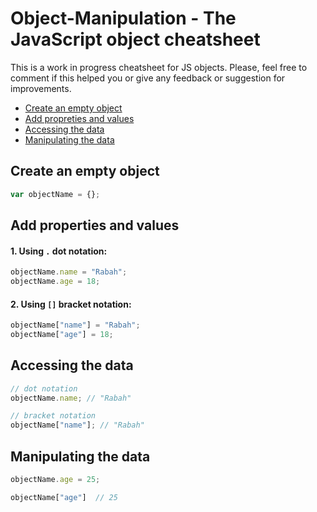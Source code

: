 # Object-Manipulation - The JavaScript object cheatsheet
This is a work in progress cheatsheet for JS objects. Please, feel free to comment if this helped you or give any feedback or suggestion for improvements.

- [Create an empty object](#create-an-empty-object)
- [Add propreties and values](#add-properties-and-values)
- [Accessing the data](#accessing-the-data)
- [Manipulating the data](#manipulating-the-data)


## Create an empty object
```javascript
var objectName = {};
```
## Add properties and values
#### 1. Using `.` dot notation:
```javascript
objectName.name = "Rabah";
objectName.age = 18;
```
#### 2. Using `[]` bracket notation:
```javascript
objectName["name"] = "Rabah";
objectName["age"] = 18;
```
## Accessing the data
```javascript
// dot notation
objectName.name; // "Rabah"

// bracket notation
objectName["name"]; // "Rabah"
```
## Manipulating the data
```javascript
objectName.age = 25;

objectName["age"]  // 25
```
